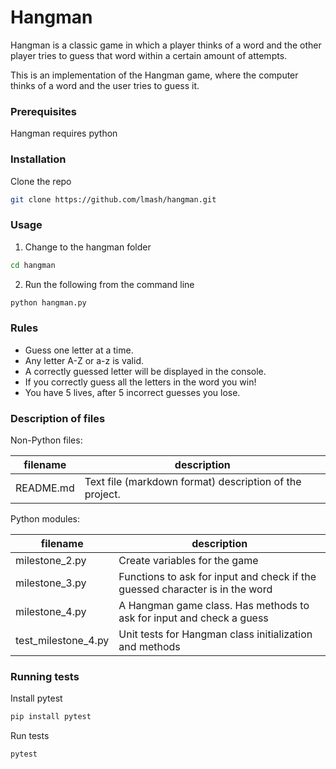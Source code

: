 # Hangman

Hangman is a classic game in which a player thinks of a word and the other player tries to guess that word within a certain amount of attempts.

This is an implementation of the Hangman game, where the computer thinks of a word and the user tries to guess it.

### Prerequisites

Hangman requires python

### Installation

Clone the repo

```sh
git clone https://github.com/lmash/hangman.git
```

### Usage

1. Change to the hangman folder

```sh
cd hangman
```

2. Run the following from the command line

```sh
python hangman.py
```

### Rules

- Guess one letter at a time.
- Any letter A-Z or a-z is valid.
- A correctly guessed letter will be displayed in the console.
- If you correctly guess all the letters in the word you win!
- You have 5 lives, after 5 incorrect guesses you lose.

### Description of files

Non-Python files:

| filename  | description                                             |
| --------- | ------------------------------------------------------- |
| README.md | Text file (markdown format) description of the project. |

Python modules:

| filename            | description                                                                  |
| ------------------- | ---------------------------------------------------------------------------- |
| milestone_2.py      | Create variables for the game                                                |
| milestone_3.py      | Functions to ask for input and check if the guessed character is in the word |
| milestone_4.py      | A Hangman game class. Has methods to ask for input and check a guess         |
| test_milestone_4.py | Unit tests for Hangman class initialization and methods                      |

### Running tests
Install pytest
```sh
pip install pytest
```

Run tests
```sh
pytest
```